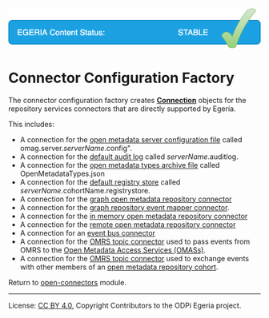 <!-- SPDX-License-Identifier: CC-BY-4.0 -->
<!-- Copyright Contributors to the ODPi Egeria project. -->

![Released](../../../../images/egeria-content-status-released.png#pagewidth)

# Connector Configuration Factory

The connector configuration factory 
creates **[Connection](../../../frameworks/open-connector-framework/docs/concepts/connection.md)**
objects for the repository services connectors that are directly supported by Egeria.

This includes:

* A connection for the [open metadata server configuration file](../configuration-store-connectors/README.md) called omag.server._serverName_.config".
* A connection for the [default audit log](../repository-services-connectors/audit-log-connectors/README.md) called _serverName_.auditlog.
* A connection for the [open metadata types archive file](../repository-services-connectors/open-metadata-archive-connectors/README.md) called OpenMetadataTypes.json
* A connection for the [default registry store](../repository-services-connectors/cohort-registry-store-connectors/README.md) called _serverName_.cohortName.registrystore.
* A connection for the [graph open metadata repository connector](../repository-services-connectors/open-metadata-collection-store-connectors/graph-repository-connector/README.md)
* A connection for the [graph repository event mapper connector](../repository-services-connectors/open-metadata-collection-store-connectors/graph-repository-connector/README.md).
* A connection for the [in memory open metadata repository connector](../repository-services-connectors/open-metadata-collection-store-connectors/inmemory-repository-connector/README.md)
* A connection for the [remote open metadata repository connector](../repository-services-connectors/open-metadata-collection-store-connectors/omrs-rest-repository-connector/README.md)
* A connection for an [event bus connector](../event-bus-connectors/README.md)
* A connection for the [OMRS topic connector](../../../repository-services/docs/omrs-event-topic.md) used to pass events from OMRS to the [Open Metadata Access Services (OMASs)](../../../access-services/README.md).
* A connection for the [OMRS topic connector](../../../repository-services/docs/omrs-event-topic.md) used to exchange events with other members of an [open metadata repository cohort](../../../repository-services/docs/open-metadata-repository-cohort.md).


Return to [open-connectors](..) module.

----
License: [CC BY 4.0](https://creativecommons.org/licenses/by/4.0/),
Copyright Contributors to the ODPi Egeria project.
 